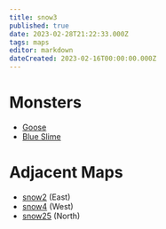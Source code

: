 ```yaml
---
title: snow3
published: true
date: 2023-02-28T21:22:33.000Z
tags: maps
editor: markdown
dateCreated: 2023-02-16T00:00:00.000Z
---
```



# Monsters
 * [Goose](/monsters/goose)
 * [Blue Slime](/monsters/blue-slime)

# Adjacent Maps
 * [snow2](/maps/snow2) (East)
 * [snow4](/maps/snow4) (West)
 * [snow25](/maps/snow25) (North)
